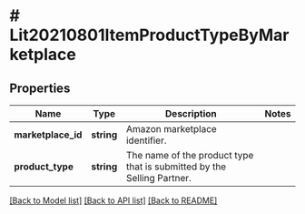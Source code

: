 # # Lit20210801ItemProductTypeByMarketplace

## Properties

Name | Type | Description | Notes
------------ | ------------- | ------------- | -------------
**marketplace_id** | **string** | Amazon marketplace identifier. |
**product_type** | **string** | The name of the product type that is submitted by the Selling Partner. |

[[Back to Model list]](../../README.md#models) [[Back to API list]](../../README.md#endpoints) [[Back to README]](../../README.md)
